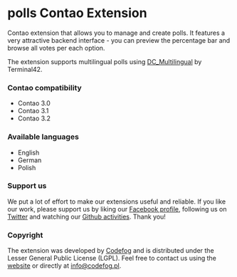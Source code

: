 polls Contao Extension
======================

Contao extension that allows you to manage and create polls. It features a very attractive backend interface - you can preview the percentage bar and browse all votes per each option.

The extension supports multilingual polls using [DC_Multilingual](https://github.com/terminal42/contao-DC_Multilingual) by Terminal42.

### Contao compatibility
- Contao 3.0
- Contao 3.1
- Contao 3.2

### Available languages
- English
- German
- Polish

### Support us
We put a lot of effort to make our extensions useful and reliable. If you like our work, please support us by liking our [Facebook profile](http://facebook.com/Codefog), following us on [Twitter](https://twitter.com/codefog) and watching our [Github activities](http://github.com/codefog). Thank you!

### Copyright
The extension was developed by [Codefog](http://codefog.pl) and is distributed under the Lesser General Public License (LGPL). Feel free to contact us using the [website](http://codefog.pl) or directly at info@codefog.pl.
